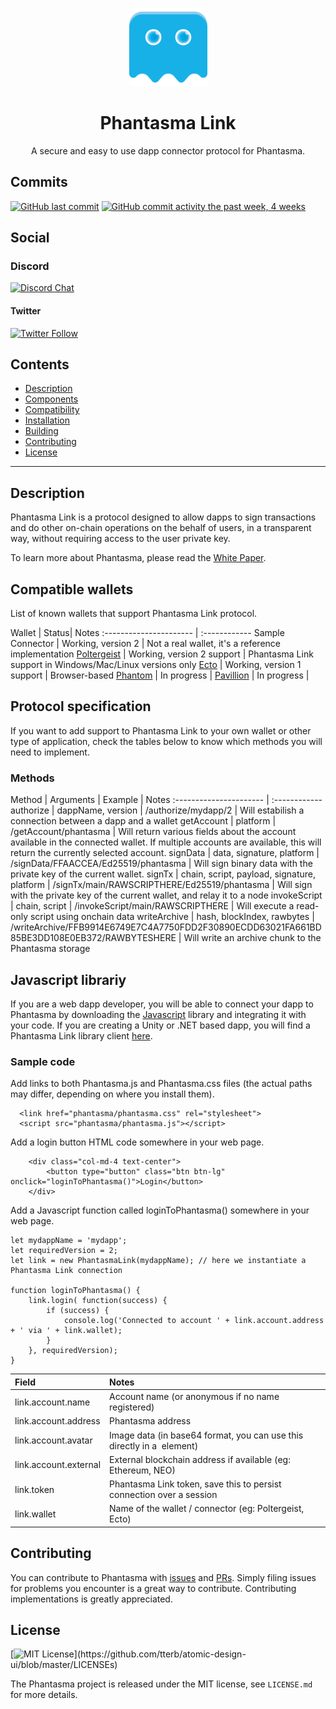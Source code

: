 <p align="center">
  <img
    src="/logo.png"
    width="125px"
  >
</p>

<h1 align="center">Phantasma Link</h1>

<p align="center">
  A secure and easy to use dapp connector protocol for Phantasma.
</p>

## Commits
[![GitHub last commit](https://img.shields.io/github/last-commit/phantasma-io/PhantasmaLink.svg?style=flat)]()
[![GitHub commit activity the past week, 4 weeks](https://img.shields.io/github/commit-activity/y/phantasma-io/PhantasmaLink.svg?style=flat)]()

## Social

### Discord  
[![Discord Chat](https://img.shields.io/discord/404769727634997261.svg)](https://discord.gg/RsKn8EN)  

#### Twitter
[![Twitter Follow](https://img.shields.io/twitter/follow/phantasmachain.svg?style=social)](https://twitter.com/phantasmachain)

## Contents

- [Description](#description)
- [Components](#components)
- [Compatibility](#compatibility)
- [Installation](#installation)
- [Building](#building)
- [Contributing](#contributing)
- [License](#license)

---

## Description

Phantasma Link is a protocol designed to allow dapps to sign transactions and do other on-chain operations on the behalf of users, in a transparent way, without requiring access to the user private key.

To learn more about Phantasma, please read the [White Paper](https://phantasma.io/phantasma_whitepaper.pdf).


## Compatible wallets

List of known wallets that support Phantasma Link protocol.

Wallet 		| Status| Notes
:---------------------- | :------------
Sample Connector 		| Working, version 2 | Not a real wallet, it's a reference implementation
[Poltergeist](https://github.com/phantasma-io/Poltergeist) 		| Working, version 2 support | Phantasma Link support in Windows/Mac/Linux versions only
[Ecto](https://github.com/phantasma-io/Ecto/) 		| Working, version 1 support |  Browser-based
[Phantom](https://github.com/merl111/PhantomWallet) 		| In progress | 
[Pavillion](https://www.pavillionhub.com/) 		| In progress | 

## Protocol specification

If you want to add support to Phantasma Link to your own wallet or other type of application, check the tables below to know which methods you will need to implement.

### Methods
Method 		| Arguments | Example | Notes
:---------------------- | :------------
authorize 		| dappName, version | /authorize/mydapp/2 | Will estabilish a connection between a dapp and a wallet
getAccount 		| platform | /getAccount/phantasma | Will return various fields about the account available in the connected wallet. If multiple accounts are available, this will return the currently selected account.
signData 		| data, signature, platform | /signData/FFAACCEA/Ed25519/phantasma | Will sign binary data with the private key of the current wallet.
signTx 		| chain, script, payload, signature, platform | /signTx/main/RAWSCRIPTHERE/Ed25519/phantasma | Will sign with the private key of the current wallet, and relay it to a node
invokeScript | chain, script | /invokeScript/main/RAWSCRIPTHERE | Will execute a read-only script using onchain data
writeArchive | hash, blockIndex, rawbytes | /writeArchive/FFB9914E6749E7C4A7750FDD2F30890ECDD63021FA661BD85BE3DD108E0EB372/RAWBYTESHERE | Will write an archive chunk to the Phantasma storage

## Javascript librariy

If you are a web dapp developer, you will be able to connect your dapp to Phantasma by downloading the [Javascript](https://github.com/phantasma-io/PhantasmaLink/blob/master/Connector/Dapps/www/public/Shared/phantasma.js) library and integrating it with your code.
If you are creating a Unity or .NET based dapp, you will find a Phantasma Link library client [here](https://github.com/phantasma-io/PhantasmaSDK).

### Sample code
Add links to both Phantasma.js and Phantasma.css files (the actual paths may differ, depending on where you install them).
```
  <link href="phantasma/phantasma.css" rel="stylesheet">
  <script src="phantasma/phantasma.js"></script>
```

Add a login button HTML code somewhere in your web page.
```
	<div class="col-md-4 text-center">
		<button type="button" class="btn btn-lg" onclick="loginToPhantasma()">Login</button>
	</div>
```

Add a Javascript function called loginToPhantasma() somewhere in your web page.
```
let mydappName = 'mydapp';
let requiredVersion = 2;
let link = new PhantasmaLink(mydappName); // here we instantiate a Phantasma Link connection

function loginToPhantasma() {
	link.login( function(success) {
		if (success) {
			console.log('Connected to account ' + link.account.address + ' via ' + link.wallet);
		}
	}, requiredVersion);
}
```

Field 		| Notes
:---------------------- | :------------
link.account.name 		| Account name (or anonymous if no name registered)
link.account.address 		| Phantasma address
link.account.avatar 		| Image data (in base64 format, you can use this directly in a <img> element)
link.account.external 		| External blockchain address if available (eg: Ethereum, NEO)
link.token	| Phantasma Link token, save this to persist connection over a session
link.wallet	| Name of the wallet / connector  (eg: Poltergeist, Ecto)


## Contributing

You can contribute to Phantasma with [issues](https://github.com/Phantasma-io/PhantasmaLink/issues) and [PRs](https://github.com/Phantasma-io/PhantasmaLink/pulls). Simply filing issues for problems you encounter is a great way to contribute. Contributing implementations is greatly appreciated.

## License

[![MIT License](https://img.shields.io/apm/l/atomic-design-ui.svg?)](https://github.com/tterb/atomic-design-ui/blob/master/LICENSEs)

The Phantasma project is released under the MIT license, see `LICENSE.md` for more details.

